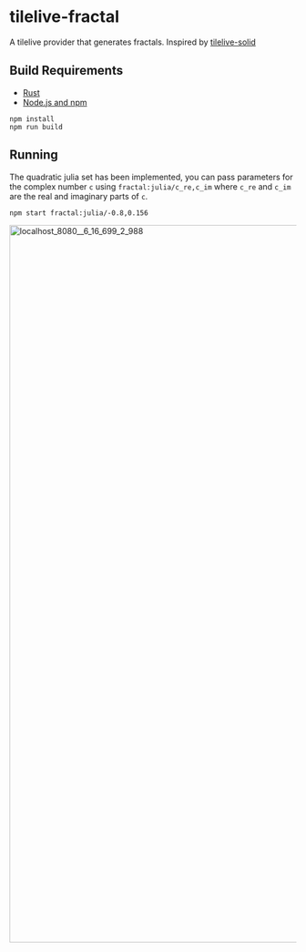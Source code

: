 # tilelive-fractal

A tilelive provider that generates fractals. Inspired by [tilelive-solid](https://github.com/mojodna/tilelive-solid)

## Build Requirements
- [Rust](https://www.rust-lang.org/)
- [Node.js and npm](https://nodejs.org/)

```
npm install
npm run build
```

## Running

The quadratic julia set has been implemented, you can pass parameters for
the complex number `c` using `fractal:julia/c_re,c_im` where `c_re` and `c_im` are the real and imaginary parts of `c`.

```
npm start fractal:julia/-0.8,0.156
```

<img width="1260" alt="localhost_8080__6_16_699_2_988" src="https://cloud.githubusercontent.com/assets/719357/13823125/b291f79a-eb7e-11e5-8718-158507169f7b.png">
